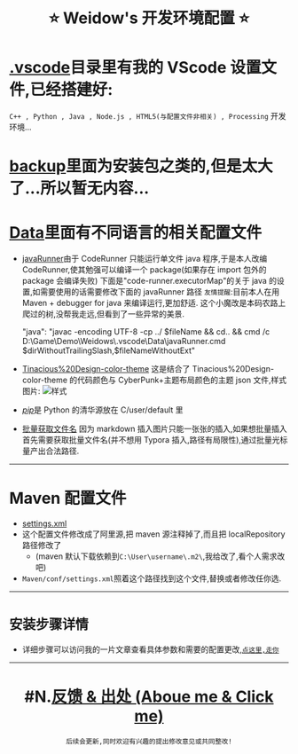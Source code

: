 <!--
 * @Author: Weidows
 * @Date: 2020-09-12 19:54:05
 * @LastEditors: Weidows
 * @LastEditTime: 2020-11-05 21:57:53
 * @FilePath: \Weidowsg:\Repo\Programming-Configuration\README.md
-->
<h1 align="center">
 ⭐️ Weidow's 开发环境配置 ⭐️
</h1>

# [.vscode](./.vscode/)目录里有我的 VScode 设置文件,已经搭建好:

`C++ , Python , Java , Node.js , HTML5(与配置文件非相关) , Processing` 开发环境...

# [backup](./backup)里面为安装包之类的,但是太大了...所以暂无内容...

# [Data](./Data)里面有不同语言的相关配置文件

- [javaRunner](./Data/javaRunner.cmd)由于 CodeRunner 只能运行单文件 java 程序,于是本人改编 CodeRunner,使其勉强可以编译一个 package(如果存在 import 包外的 package 会编译失败)
  下面是"code-runner.executorMap"的关于 java 的设置,如需要使用的话需要修改下面的 javaRunner 路径
  `友情提醒`:目前本人在用 Maven + debugger for java 来编译运行,更加舒适.
  这个小魔改是本码农路上爬过的树,没帮我走远,但看到了一些异常的美景.

  "java": "javac -encoding UTF-8 -cp ../ $fileName && cd.. && cmd /c D:\\Game\\Demo\\Weidows\\.vscode\\Data\\javaRunner.cmd $dirWithoutTrailingSlash,\$fileNameWithoutExt"

- [Tinacious%20Design-color-theme](./.vscode/Data/Tinacious%20Design-color-theme.json) 这是结合了 Tinacious%20Design-color-theme 的代码颜色与 CyberPunk+主题布局颜色的主题 json 文件,样式图片:
  ![样式](https://cdn.jsdelivr.net/gh/Weidows/Images/Repository/screenshoot.jpeg)

- [_pip_](./Data/pip.ini)是 Python 的清华源放在 C/user/default 里

- [批量获取文件名](./Data/批量获取文件名.bat) 因为 markdown 插入图片只能一张张的插入,如果想批量插入首先需要获取批量文件名(并不想用 Typora 插入,路径有局限性),通过批量光标量产出合法路径.

---

# Maven 配置文件

- [settings.xml](./Maven/conf/settings.xml)
- 这个配置文件修改成了阿里源,把 maven 源注释掉了,而且把 localRepository 路径修改了
  - (maven 默认下载依赖到`C:\User\username\.m2\`,我给改了,看个人需求改吧)
- `Maven/conf/settings.xml`照着这个路径找到这个文件,替换或者修改任你选.

---

# `安装步骤详情`

- 详细步骤可以访问我的一片文章查看具体参数和需要的配置更改,[`点这里,走你`](./http://weidows.gitee.io/post/backup/Data/)

---

<center>

# #N.[反馈 & 出处 (Aboue me & Click me)](./https://weidows.gitee.io/tags/about)

    后续会更新,同时欢迎有兴趣的提出修改意见或共同整改!

</center>
